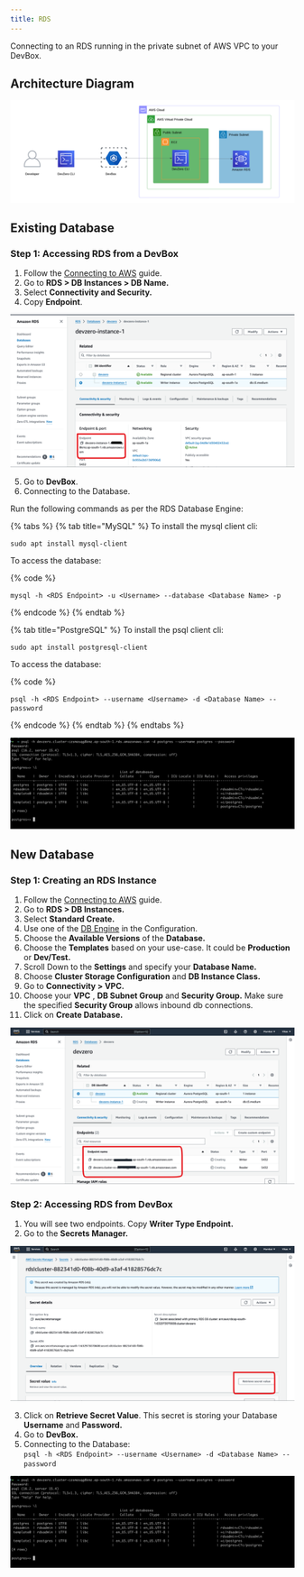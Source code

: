 ```yaml
---
title: RDS
---
```

Connecting to an RDS running in the private subnet of AWS VPC to your DevBox.

## Architecture Diagram

![AWS RDS Architecture](../../../.gitbook/assets/rds-architecture.png)

## Existing Database

### Step 1: Accessing RDS from a DevBox

1. Follow the [Connecting to AWS](../../existing-network/connecting-to-aws.md) guide.
2. Go to **RDS > DB Instances > DB Name.**
3. Select **Connectivity and Security.**
4. Copy **Endpoint**.

![AWS RDS Endpoint](../../../.gitbook/assets/rds-endpoint.png)

5. Go to **DevBox**.
6. Connecting to the Database.

Run the following commands as per the RDS Database Engine:

{% tabs %}
{% tab title="MySQL" %}
To install the mysql client cli:

```
sudo apt install mysql-client
```

To access the database:

{% code %}
```
mysql -h <RDS Endpoint> -u <Username> --database <Database Name> -p
```
{% endcode %}
{% endtab %}

{% tab title="PostgreSQL" %}
To install the psql client cli:

```
sudo apt install postgresql-client
```

To access the database:

{% code %}
```
psql -h <RDS Endpoint> --username <Username> -d <Database Name> --password
```
{% endcode %}
{% endtab %}
{% endtabs %}

![AWS RDS Access](../../../.gitbook/assets/rds-access.png)

## New Database

### Step 1: Creating an RDS Instance

1. Follow the [Connecting to AWS](../../existing-network/connecting-to-aws.md) guide.
2. Go to **RDS > DB Instances.**
3. Select **Standard Create.**
4. Use one of the [DB Engine](https://docs.aws.amazon.com/AmazonRDS/latest/UserGuide/USER_PerfInsights.Overview.Engines.html) in the Configuration.
5. Choose the **Available Versions** of the **Database.**
6. Choose the **Templates** based on your use-case. It could be **Production** or **Dev/Test.**
7. Scroll Down to the **Settings** and specify your **Database Name.**
8. Choose **Cluster Storage Configuration** and **DB Instance Class.**
9. Go to **Connectivity > VPC.**
10. Choose your **VPC** , **DB Subnet Group** and **Security Group.** Make sure the specified **Security Group** allows inbound db connections.
11. Click on **Create Database.**

![AWS RDS -> DevZero](../../../.gitbook/assets/rds-devzero.png)

### Step 2: Accessing RDS from DevBox

1. You will see two endpoints. Copy **Writer Type Endpoint.**
2. Go to the **Secrets Manager.**

![AWS RDS Secrets](../../../.gitbook/assets/rds-secrets.png)

3. Click on **Retrieve Secret Value**. This secret is storing your Database **Username** and **Password.**
4. Go to **DevBox.**
5. Connecting to the Database:\
   `psql -h <RDS Endpoint> --username <Username> -d <Database Name> --password`

![AWS RDS Access](../../../.gitbook/assets/rds-access.png)
